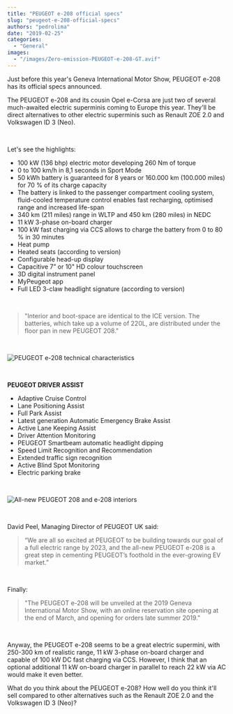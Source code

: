 ```yaml
---
title: "PEUGEOT e-208 official specs"
slug: "peugeot-e-208-official-specs"
authors: "pedrolima"
date: "2019-02-25"
categories:
  - "General"
images:
  - "/images/Zero-emission-PEUGEOT-e-208-GT.avif"
---
```


Just before this year's Geneva International Motor Show, PEUGEOT e-208 has its official specs announced.

The PEUGEOT e-208 and its cousin Opel e-Corsa are just two of several much-awaited electric superminis coming to Europe this year. They'll be direct alternatives to other electric superminis such as Renault ZOE 2.0 and Volkswagen ID 3 (Neo).

 

Let's see the highlights:

- 100 kW (136 bhp) electric motor developing 260 Nm of torque
- 0 to 100 km/h in 8,1 seconds in Sport Mode
- 50 kWh battery is guaranteed for 8 years or 160.000 km (100.000 miles) for 70 % of its charge capacity
- The battery is linked to the passenger compartment cooling system, fluid-cooled temperature control enables fast recharging, optimised range and increased life-span
- 340 km (211 miles) range in WLTP and 450 km (280 miles) in NEDC
- 11 kW 3-phase on-board charger
- 100 kW fast charging via CCS allows to charge the battery from 0 to 80 % in 30 minutes
- Heat pump
- Heated seats (according to version)
- Configurable head-up display
- Capacitive 7” or 10" HD colour touchscreen
- 3D digital instrument panel
- MyPeugeot app
- Full LED 3-claw headlight signature (according to version)

 

> "Interior and boot-space are identical to the ICE version. The batteries, which take up a volume of 220L, are distributed under the floor pan in new PEUGEOT 208."

 

![PEUGEOT e-208 technical characteristics](images/PEUGEOT-e-208-technical-characteristics.avif)

 

**PEUGEOT DRIVER ASSIST**

- Adaptive Cruise Control
- Lane Positioning Assist
- Full Park Assist
- Latest generation Automatic Emergency Brake Assist
- Active Lane Keeping Assist
- Driver Attention Monitoring
- PEUGEOT Smartbeam automatic headlight dipping
- Speed Limit Recognition and Recommendation
- Extended traffic sign recognition
- Active Blind Spot Monitoring
- Electric parking brake

 

![All-new PEUGEOT 208 and e-208 interiors](images/All-new-PEUGEOT-208-and-e-208-interiors.avif)

 

David Peel, Managing Director of PEUGEOT UK said:

> “We are all so excited at PEUGEOT to be building towards our goal of a full electric range by 2023, and the all-new PEUGEOT e-208 is a great step in cementing PEUGEOT’s foothold in the ever-growing EV market.”

 

Finally:

> "The PEUGEOT e-208 will be unveiled at the 2019 Geneva International Motor Show, with an online reservation site opening at the end of March, and opening for orders late summer 2019."

 

Anyway, the PEUGEOT e-208 seems to be a great electric supermini, with 250-300 km of realistic range, 11 kW 3-phase on-board charger and capable of 100 kW DC fast charging via CCS. However, I think that an optional additional 11 kW on-board charger in parallel to reach 22 kW via AC would make it even better.

What do you think about the PEUGEOT e-208? How well do you think it'll sell compared to other alternatives such as the Renault ZOE 2.0 and the Volkswagen ID 3 (Neo)?
